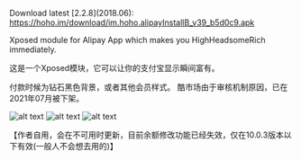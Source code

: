 Download latest \[2.2.8\](2018.06): https://hoho.im/download/im.hoho.alipayInstallB_v39_b5d0c9.apk

Xposed module for Alipay App which makes you HighHeadsomeRich immediately.

这是一个Xposed模块，它可以让你的支付宝显示瞬间富有。

付款时候为钻石黑色背景，或者其他会员样式。
酷市场由于审核机制原因，已在2021年07月被下架。

![alt text](https://raw.githubusercontent.com/nov30th/AlipayHighHeadsomeRichAndroid/master/Screenshot_Settings.png "设置页面")
![alt text](https://raw.githubusercontent.com/nov30th/AlipayHighHeadsomeRichAndroid/master/Screenshot_Alipay_Yuebao.png "余额宝显示")
![alt text](https://raw.githubusercontent.com/nov30th/AlipayHighHeadsomeRichAndroid/master/Screenshot_Alipay_Diamond.jpg "付款时背景")

【作者自用，会在不可用时更新，目前余额修改功能已经失效，仅在10.0.3版本以下有效(一般人不会想去用的)】
